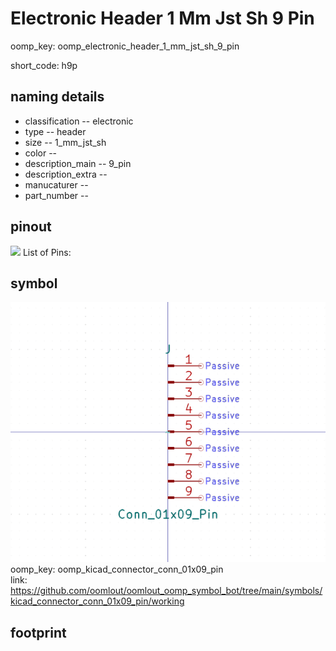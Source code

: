 # Electronic Header 1 Mm Jst Sh 9 Pin
oomp_key: oomp_electronic_header_1_mm_jst_sh_9_pin  

short_code: h9p
## naming details
* classification -- electronic
* type -- header
* size -- 1_mm_jst_sh
* color -- 
* description_main -- 9_pin
* description_extra -- 
* manucaturer -- 
* part_number -- 
## pinout
![](working_pinout_600.png)
List of Pins:

## symbol

![](symbol/0/working/working_600.png)  
oomp_key: oomp_kicad_connector_conn_01x09_pin  
link: https://github.com/oomlout/oomlout_oomp_symbol_bot/tree/main/symbols/kicad_connector_conn_01x09_pin/working  


## footprint
